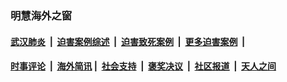 
### 明慧海外之窗

####  [武汉肺炎](indexes/365.md?t=03031400) &nbsp;|&nbsp;  [迫害案例综述](indexes/328.md?t=03031400) &nbsp;|&nbsp; [迫害致死案例](indexes/277.md?t=03031400)  &nbsp;|&nbsp; [更多迫害案例](indexes/81.md?t=03031400)  &nbsp;|&nbsp; 
####  [时事评论](indexes/19.md?t=03031400) &nbsp;|&nbsp; [海外简讯](indexes/245.md?t=03031400)&nbsp;|&nbsp;  [社会支持](indexes/140.md?t=03031400) &nbsp;|&nbsp; [褒奖决议](indexes/282.md?t=03031400) &nbsp;|&nbsp; [社区报道](indexes/91.md?t=03031400)  &nbsp;|&nbsp; [天人之间](indexes/78.md?t=03031400) 

